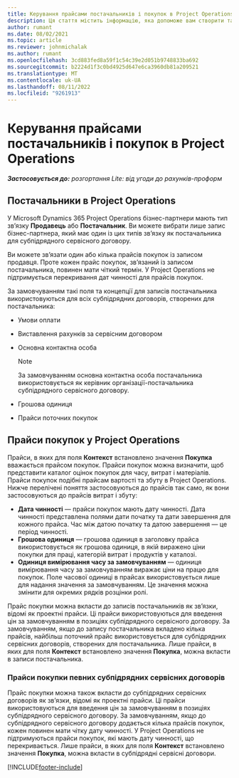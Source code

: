 ```yaml
---
title: Керування прайсами постачальників і покупок в Project Operations
description: Ця стаття містить інформацію, яка допоможе вам створити та підтримувати дані постачальників та придбати прайс-листи для субпідряду.
author: rumant
ms.date: 08/02/2021
ms.topic: article
ms.reviewer: johnmichalak
ms.author: rumant
ms.openlocfilehash: 3cd883fed8a59f1c54c39e2d051b9748833ba692
ms.sourcegitcommit: b2224d1f3c0bd4925d647e6ca3960db81a209521
ms.translationtype: MT
ms.contentlocale: uk-UA
ms.lasthandoff: 08/11/2022
ms.locfileid: "9261913"
---
```

# <a name="vendor-and-purchase-price-list-management-in-project-operations"></a>Керування прайсами постачальників і покупок в Project Operations


_**Застосовується до:** розгортання Lite: від угоди до рахунків-проформ_

## <a name="vendors-in-project-operations"></a>Постачальники в Project Operations

У Microsoft Dynamics 365 Project Operations бізнес-партнери мають тип зв’язку **Продавець** або **Постачальник**. Ви можете вибрати лише запис бізнес-партнера, який має один із цих типів зв’язку як постачальника для субпідрядного сервісного договору.

Ви можете зв’язати один або кілька прайсів покупок із записом продавця. Проте кожен прайс покупок, зв’язаний із записом постачальника, повинен мати чіткий термін. У Project Operations не підтримується перекривання дат чинності для прайсів покупок.

За замовчуванням такі поля та концепції для записів постачальника використовуються для всіх субпідрядних договорів, створених для постачальника:

- Умови оплати
- Виставлення рахунків за сервісним договором
- Основна контактна особа

    > [!NOTE]
    > За замовчуванням основна контактна особа постачальника використовується як керівник організації-постачальника субпідрядного сервісного договору.

- Грошова одиниця
- Прайси поточних покупок

## <a name="purchase-price-lists-in-project-operations"></a>Прайси покупок у Project Operations

Прайси, в яких для поля **Контекст** встановлено значення **Покупка** вважається прайсом покупок. Прайси покупок можна визначити, щоб представити каталог оцінок покупок для часу, витрат і матеріалів. Прайси покупок подібні прайсам вартості та збуту в Project Operations. Нижче перелічені поняття застосовуються до прайсів так само, як вони застосовуються до прайсів витрат і збуту:

- **Дата чинності** — прайси покупок мають дату чинності. Дата чинності представлена полями дати початку та дати завершення для кожного прайса. Час між датою початку та датою завершення — це період чинності.
- **Грошова одиниця** — грошова одиниця в заголовку прайса використовується як грошова одиниця, в якій виражено ціни покупки для праці, категорій витрат і продуктів у каталозі.
- **Одиниця вимірювання часу за замовчуванням** — одиниця вимірювання часу за замовчуванням виражає ціни на працю для покупок. Поле часової одиниці в прайсах використовується лише для надання значення за замовчуванням. Це значення можна змінити для окремих рядків розцінки ролі.

Прайс покупки можна вкласти до записів постачальників як зв’язки, відомі як проектні прайси. Ці прайси використовуються для введення цін за замовчуванням в позиціях субпідрядного сервісного договору. За замовчуванням, якщо до запису постачальника вкладено кілька прайсів, найбільш поточний прайс використовується для субпідрядних сервісних договорів, створених для постачальника. Лише прайси, в яких для поля **Контекст** встановлено значення **Покупка**, можна вкласти в записи постачальника.

### <a name="subcontract-specific-purchase-price-lists"></a>Прайси покупки певних субпідрядних сервісних договорів

Прайс покупки можна також вкласти до субпідрядних сервісних договорів як зв’язки, відомі як проектні прайси. Ці прайси використовуються для введення цін за замовчуванням в позиціях субпідрядного сервісного договору. За замовчуванням, якщо до субпідрядного сервісного договору додається кілька прайсів покупок, кожен повинен мати чітку дату чинності. У Project Operations не підтримуються прайси покупок, які мають дату чинності, що перекривається. Лише прайси, в яких для поля **Контекст** встановлено значення **Покупка**, можна вкласти в субпідрядні сервісні договори.

[!INCLUDE[footer-include](../../includes/footer-banner.md)]
